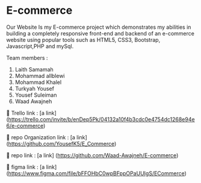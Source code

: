 # E-commerce
Our Website Is my E-commerce project which demonstrates my abilities in building a completely responsive front-end and backend of an e-commerce website using popular tools such as HTML5, CSS3, Bootstrap, Javascript,PHP and mySql.

Team members :
1. Laith Samamah
2. Mohammad allblewi
3. Mohammad Khalel
4. Turkyah Yousef
5. Yousef Suleiman
6. Waad Awajneh


🔗 Trello link : [a link] (https://trello.com/invite/b/enDep5Pk/04132a10f4b3cdc0e4754dc1268e94e6/e-commerce)

🔗 repo Organization link : [a link] (https://github.com/YousefK5/E_Commerce)

🔗 repo link : [a link] (https://github.com/Waad-Awajneh/E-commerce)

🔗 figma link : [a link] (https://www.figma.com/file/bFFOHbC0wpBFppOPaUUIgS/ECommerce)

